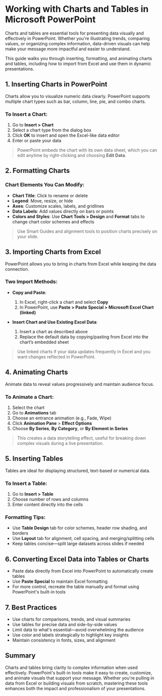 # Working with Charts and Tables in Microsoft PowerPoint

Charts and tables are essential tools for presenting data visually and effectively in PowerPoint. Whether you're illustrating trends, comparing values, or organizing complex information, data-driven visuals can help make your message more impactful and easier to understand.

This guide walks you through inserting, formatting, and animating charts and tables, including how to import from Excel and use them in dynamic presentations.

## 1. Inserting Charts in PowerPoint

Charts allow you to visualize numeric data clearly. PowerPoint supports multiple chart types such as bar, column, line, pie, and combo charts.

### To Insert a Chart:
1. Go to **Insert > Chart**
2. Select a chart type from the dialog box
3. Click **OK** to insert and open the Excel-like data editor
4. Enter or paste your data

> PowerPoint embeds the chart with its own data sheet, which you can edit anytime by right-clicking and choosing **Edit Data**.

## 2. Formatting Charts

### Chart Elements You Can Modify:
- **Chart Title**: Click to rename or delete
- **Legend**: Move, resize, or hide
- **Axes**: Customize scales, labels, and gridlines
- **Data Labels**: Add values directly on bars or points
- **Colors and Styles**: Use **Chart Tools > Design** and **Format** tabs to change chart color schemes and effects

> Use Smart Guides and alignment tools to position charts precisely on your slide.

## 3. Importing Charts from Excel

PowerPoint allows you to bring in charts from Excel while keeping the data connection.

### Two Import Methods:
- **Copy and Paste**: 
  1. In Excel, right-click a chart and select **Copy**
  2. In PowerPoint, use **Paste > Paste Special > Microsoft Excel Chart (linked)**

- **Insert Chart and Use Existing Excel Data**:
  1. Insert a chart as described above
  2. Replace the default data by copying/pasting from Excel into the chart’s embedded sheet

> Use linked charts if your data updates frequently in Excel and you want changes reflected in PowerPoint.

## 4. Animating Charts

Animate data to reveal values progressively and maintain audience focus.

### To Animate a Chart:
1. Select the chart
2. Go to **Animations** tab
3. Choose an entrance animation (e.g., Fade, Wipe)
4. Click **Animation Pane** > **Effect Options**
5. Choose **By Series**, **By Category**, or **By Element in Series**

> This creates a data storytelling effect, useful for breaking down complex visuals during a live presentation.

## 5. Inserting Tables

Tables are ideal for displaying structured, text-based or numerical data.

### To Insert a Table:
1. Go to **Insert > Table**
2. Choose number of rows and columns
3. Enter content directly into the cells

### Formatting Tips:
- Use **Table Design** tab for color schemes, header row shading, and borders
- Use **Layout** tab for alignment, cell spacing, and merging/splitting cells
- Keep tables concise—split large datasets across slides if needed

## 6. Converting Excel Data into Tables or Charts

- Paste data directly from Excel into PowerPoint to automatically create tables
- Use **Paste Special** to maintain Excel formatting
- For more control, recreate the table manually and format using PowerPoint's built-in tools

## 7. Best Practices

- Use charts for comparisons, trends, and visual summaries
- Use tables for precise data and side-by-side values
- Limit data to what's essential—avoid overwhelming the audience
- Use color and labels strategically to highlight key insights
- Maintain consistency in fonts, sizes, and alignment

## Summary

Charts and tables bring clarity to complex information when used effectively. PowerPoint's built-in tools make it easy to create, customize, and animate visuals that support your message. Whether you're pulling in data from Excel or building visuals from scratch, mastering these tools enhances both the impact and professionalism of your presentations.
